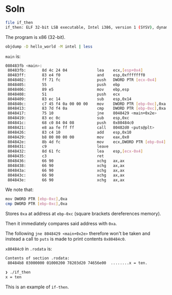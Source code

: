# Soln

```sh
file if_then
if_then: ELF 32-bit LSB executable, Intel i386, version 1 (SYSV), dynamically linked, interpreter /lib/ld-linux.so.2, for GNU/Linux 2.6.32, BuildID[sha1]=161e273d0832c1300de265bee5b7c82b3781ec0c, not stripped
```

The program is x86 (32-bit).

```sh
objdump -D hello_world -M intel | less
```

`main` is:

```sh
080483fb <main>:
 80483fb:       8d 4c 24 04             lea    ecx,[esp+0x4]
 80483ff:       83 e4 f0                and    esp,0xfffffff0
 8048402:       ff 71 fc                push   DWORD PTR [ecx-0x4]
 8048405:       55                      push   ebp
 8048406:       89 e5                   mov    ebp,esp
 8048408:       51                      push   ecx
 8048409:       83 ec 14                sub    esp,0x14
 804840c:       c7 45 f4 0a 00 00 00    mov    DWORD PTR [ebp-0xc],0xa
 8048413:       83 7d f4 0a             cmp    DWORD PTR [ebp-0xc],0xa
 8048417:       75 10                   jne    8048429 <main+0x2e>
 8048419:       83 ec 0c                sub    esp,0xc
 804841c:       68 c0 84 04 08          push   0x80484c0
 8048421:       e8 aa fe ff ff          call   80482d0 <puts@plt>
 8048426:       83 c4 10                add    esp,0x10
 8048429:       b8 00 00 00 00          mov    eax,0x0
 804842e:       8b 4d fc                mov    ecx,DWORD PTR [ebp-0x4]
 8048431:       c9                      leave
 8048432:       8d 61 fc                lea    esp,[ecx-0x4]
 8048435:       c3                      ret
 8048436:       66 90                   xchg   ax,ax
 8048438:       66 90                   xchg   ax,ax
 804843a:       66 90                   xchg   ax,ax
 804843c:       66 90                   xchg   ax,ax
 804843e:       66 90                   xchg   ax,ax
```

We note that:

```sh
mov DWORD PTR [ebp-0xc],0xa
cmp DWORD PTR [ebp-0xc],0xa
```

Stores `0xa` at address at `ebp-0xc` (square brackets dereferences memory).

Then it immediately compares said address with `0xa`.

The following `jne 8048429 <main+0x2e>` therefore won't be taken and instead a call to `puts`
is made to print contents `0x80484c0`.

`x80484c0` in `.rodata` is:

```sh
Contents of section .rodata:
 80484b8 03000000 01000200 78203d20 74656e00  ........x = ten.
```

```sh
❯ ./if_then
x = ten
```

This is an example of `if-then`.
